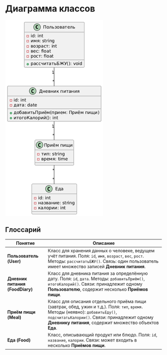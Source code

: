 # Диаграмма классов

<img src="./Images/class_d.png" width="314" />

## Глоссарий
| Понятие                         | Описание                                                                                                                                                                                                                                    |
| ------------------------------- | ------------------------------------------------------------------------------------------------------------------------------------------------------------------------------------------------------------------------------------------- |
| **Пользователь (User)**         | Класс для хранения данных о человеке, ведущем учёт питания. Поля: `id`, `имя`, `возраст`, `вес`, `рост`. Методы: `рассчитатьБЖУ()`. Связь: один пользователь имеет множество записей **Дневник питания**.                                   |
| **Дневник питания (FoodDiary)** | Класс для дневника питания за определённую дату. Поля: `id`, `дата`. Методы: `добавитьПриём()`, `итогоКалорий()`. Связи: принадлежит одному **Пользователю**, содержит несколько **Приёмов пищи**.                                          |
| **Приём пищи (Meal)**           | Класс для описания отдельного приёма пищи (завтрак, обед, ужин и т.д.). Поля: `тип`, `время`. Методы (неявно): `добавитьЕду()`, `подсчитатьКалории()`. Связи: принадлежит одному **Дневнику питания**, содержит множество объектов **Еда**. |
| **Еда (Food)**                  | Класс, описывающий продукт или блюдо. Поля: `id`, `название`, `калории`. Связи: может входить в несколько **Приёмов пищи**.                                                                                                                 |
